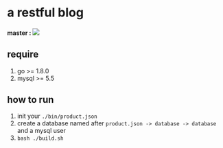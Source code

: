 
# a restful blog
#### master : ![](https://travis-ci.org/dongshimou/gopost.svg?branch=master)
## require
1. go >= 1.8.0
1. mysql >= 5.5

## how to run
1. init your `./bin/product.json`
1. create a database named after `product.json -> database -> database`
and a mysql user
1. `bash ./build.sh`